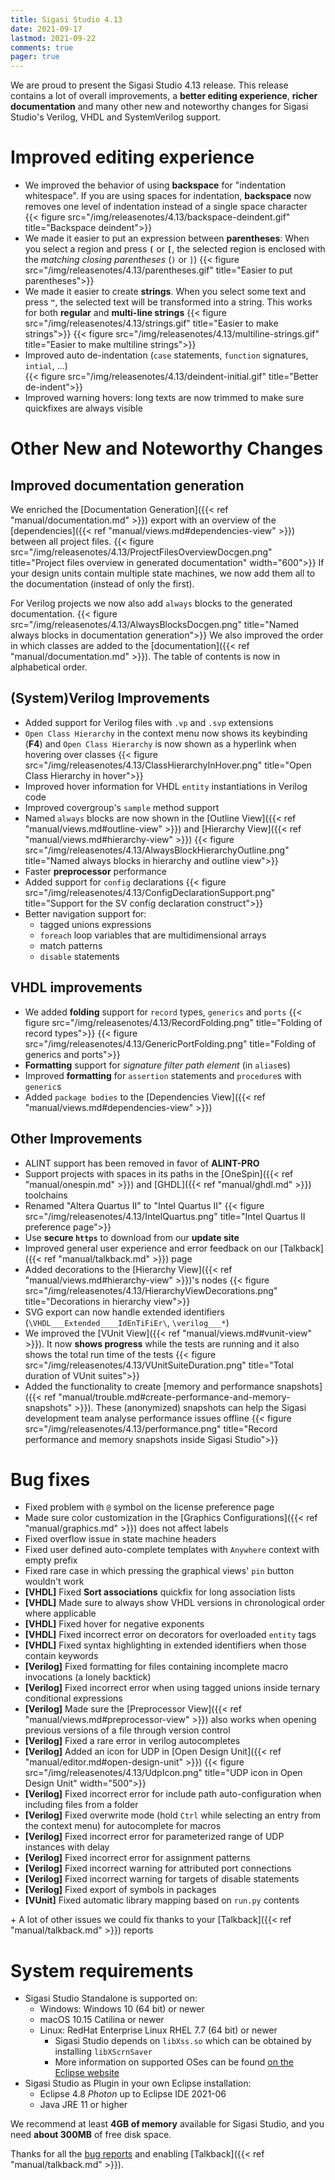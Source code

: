 ```yaml
---
title: Sigasi Studio 4.13
date: 2021-09-17
lastmod: 2021-09-22
comments: true
pager: true
---
```

We are proud to present the Sigasi Studio 4.13 release. This release contains a lot of overall improvements, a **better editing experience**, **richer documentation** and many other new and noteworthy changes for Sigasi Studio's Verilog, VHDL and SystemVerilog support.

# Improved editing experience

* We improved the behavior of using **backspace** for "indentation whitespace". If you are using spaces for indentation, **backspace** now removes one level of indentation instead of a single space character  
  {{< figure src="/img/releasenotes/4.13/backspace-deindent.gif" title="Backspace deindent">}}
* We made it easier to put an expression between **parentheses**: When you select a region and press **`(`** or **`[`**, the selected region is enclosed with the *matching closing parentheses* (`)` or `]`)
{{< figure src="/img/releasenotes/4.13/parentheses.gif" title="Easier to put parentheses">}}
* We made it easier to create **strings**. When you select some text and press **`"`**, the selected text will be transformed into a string. This works for both **regular** and **multi-line strings**
{{< figure src="/img/releasenotes/4.13/strings.gif" title="Easier to make strings">}}
{{< figure src="/img/releasenotes/4.13/multiline-strings.gif" title="Easier to make multiline strings">}}
* Improved auto de-indentation (`case` statements, `function` signatures, `intial`, ...)  
{{< figure src="/img/releasenotes/4.13/deindent-initial.gif" title="Better de-indent">}}
* Improved warning hovers: long texts are now trimmed to make sure quickfixes are always visible

# Other New and Noteworthy Changes

## Improved documentation generation

We enriched the [Documentation Generation]({{< ref "manual/documentation.md" >}}) export with an overview of the [dependencies]({{< ref "manual/views.md#dependencies-view" >}}) between all project files.
  {{< figure src="/img/releasenotes/4.13/ProjectFilesOverviewDocgen.png" title="Project files overview in generated documentation" width="600">}}
If your design units contain multiple state machines, we now add them all to the documentation (instead of only the first).
  <!-- {{< figure src="/img/releasenotes/4.13/MultipleFsm.png" title="Multiple state machines in a design unit" width="200">}} -->
For Verilog projects we now also add `always` blocks to the generated documentation.
  {{< figure src="/img/releasenotes/4.13/AlwaysBlocksDocgen.png" title="Named always blocks in documentation generation">}}
We also improved the order in which classes are added to the [documentation]({{< ref "manual/documentation.md" >}}). The table of contents is now in alphabetical order.

## (System)Verilog Improvements

* Added support for Verilog files with `.vp` and `.svp` extensions
* `Open Class Hierarchy` in the context menu now shows its keybinding (**F4**) and `Open Class Hierarchy` is now shown as a hyperlink when hovering over classes
  {{< figure src="/img/releasenotes/4.13/ClassHierarchyInHover.png" title="Open Class Hierarchy in hover">}}
* Improved hover information for VHDL `entity` instantiations in Verilog code
* Improved covergroup's `sample` method support
* Named `always` blocks are now shown in the [Outline View]({{< ref "manual/views.md#outline-view" >}}) and [Hierarchy View]({{< ref "manual/views.md#hierarchy-view" >}})
  {{< figure src="/img/releasenotes/4.13/AlwaysBlockHierarchyOutline.png" title="Named always blocks in hierarchy and outline view">}}
* Faster **preprocessor** performance
* Added support for `config` declarations
  {{< figure src="/img/releasenotes/4.13/ConfigDeclarationSupport.png" title="Support for the SV config declaration construct">}}
* Better navigation support for:
   * tagged unions expressions
   * `foreach` loop variables that are multidimensional arrays
   * match patterns
   * `disable` statements

## VHDL improvements

* We added **folding** support for `record` types, `generics` and `ports`
  {{< figure src="/img/releasenotes/4.13/RecordFolding.png" title="Folding of record types">}}
  {{< figure src="/img/releasenotes/4.13/GenericPortFolding.png" title="Folding of generics and ports">}}
* **Formatting** support for *signature filter path element* (in `alias`es)
* Improved **formatting** for `assertion` statements and `procedure`s with `generic`s
* Added `package bodies` to the [Dependencies View]({{< ref "manual/views.md#dependencies-view" >}})

## Other Improvements

* ALINT support has been removed in favor of **ALINT-PRO**
* Support projects with spaces in its paths in the [OneSpin]({{< ref "manual/onespin.md" >}}) and [GHDL]({{< ref "manual/ghdl.md" >}}) toolchains
* Renamed "Altera Quartus II" to "Intel Quartus II"
  {{< figure src="/img/releasenotes/4.13/IntelQuartus.png" title="Intel Quartus II preference page">}}
* Use **secure `https`** to download from our **update site**
* Improved general user experience and error feedback on our [Talkback]({{< ref "manual/talkback.md" >}}) page
* Added decorations to the [Hierarchy View]({{< ref "manual/views.md#hierarchy-view" >}})'s nodes
  {{< figure src="/img/releasenotes/4.13/HierarchyViewDecorations.png" title="Decorations in hierarchy view">}}
* SVG export can now handle extended identifiers (`\VHDL___Extended____IdEnTiFiEr\`, `\verilog___*`)
* We improved the [VUnit View]({{< ref "manual/views.md#vunit-view" >}}). It now **shows progress** while the tests are running and it also shows the total run time of the tests
  {{< figure src="/img/releasenotes/4.13/VUnitSuiteDuration.png" title="Total duration of VUnit suites">}}
* Added the functionality to create [memory and performance snapshots]({{< ref "manual/trouble.md#create-performance-and-memory-snapshots" >}}). These (anonymized) snapshots can help the Sigasi development team analyse performance issues offline
  {{< figure src="/img/releasenotes/4.13/performance.png" title="Record performance and memory snapshots inside Sigasi Studio">}}

# Bug fixes

* Fixed problem with `@` symbol on the license preference page
* Made sure color customization in the [Graphics Configurations]({{< ref "manual/graphics.md" >}}) does not affect labels
* Fixed overflow issue in state machine headers
* Fixed user defined auto-complete templates with `Anywhere` context with empty prefix
* Fixed rare case in which pressing the graphical views' `pin` button wouldn't work
* **[VHDL]** Fixed **Sort associations** quickfix for long association lists
* **[VHDL]** Made sure to always show VHDL versions in chronological order where applicable
* **[VHDL]** Fixed hover for negative exponents
* **[VHDL]** Fixed incorrect error on decorators for overloaded `entity` tags
* **[VHDL]** Fixed syntax highlighting in extended identifiers when those contain keywords
* **[Verilog]** Fixed formatting for files containing incomplete macro invocations (a lonely backtick)
* **[Verilog]** Fixed incorrect error when using tagged unions inside ternary conditional expressions
* **[Verilog]** Made sure the [Preprocessor View]({{< ref "manual/views.md#preprocessor-view" >}}) also works when opening previous versions of a file through version control
* **[Verilog]** Fixed a rare error in verilog autocompletes
* **[Verilog]** Added an icon for UDP in [Open Design Unit]({{< ref "manual/editor.md#open-design-unit" >}})
  {{< figure src="/img/releasenotes/4.13/UdpIcon.png" title="UDP icon in Open Design Unit" width="500">}}
* **[Verilog]** Fixed incorrect error for include path auto-configuration when including files from a folder
* **[Verilog]** Fixed overwrite mode (hold `Ctrl` while selecting an entry from the context menu) for autocomplete for macros
* **[Verilog]** Fixed incorrect error for parameterized range of UDP instances with delay
* **[Verilog]** Fixed incorrect error for assignment patterns
* **[Verilog]** Fixed incorrect warning for attributed port connections
* **[Verilog]** Fixed incorrect warning for targets of disable statements
* **[Verilog]** Fixed export of symbols in packages
* **[VUnit]** Fixed automatic library mapping based on `run.py` contents

\+ A lot of other issues we could fix thanks to your [Talkback]({{< ref "manual/talkback.md" >}}) reports

# System requirements

+ Sigasi Studio Standalone is supported on:
  + Windows: Windows 10 (64 bit) or newer
  + macOS 10.15 Catilina or newer
  + Linux: RedHat Enterprise Linux RHEL 7.7 (64 bit) or newer
    + Sigasi Studio depends on `libXss.so` which can be obtained by installing `libXScrnSaver`
    + More information on supported OSes can be found [on the Eclipse website](https://www.eclipse.org/projects/project-plan.php?planurl=http://www.eclipse.org/eclipse/development/plans/eclipse_project_plan_4_10.xml#target_environments)
+ Sigasi Studio as Plugin in your own Eclipse installation:
  + Eclipse 4.8 *Photon* up to Eclipse IDE 2021-06
  + Java JRE 11 or higher

We recommend at least **4GB of memory** available for Sigasi Studio, and you need **about 300MB** of free disk space.

Thanks for all the [bug reports](mailto:support@sigasi.com) and enabling [Talkback]({{< ref "manual/talkback.md" >}}).

